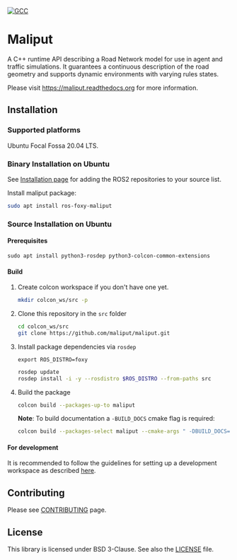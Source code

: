 
[![GCC](https://github.com/maliput/maliput/actions/workflows/build.yml/badge.svg)](https://github.com/maliput/maliput/actions/workflows/build.yml)

# Maliput

A C++ runtime API describing a Road Network model for use in agent and traffic simulations. It guarantees a continuous description of the road geometry and supports dynamic environments with varying rules states.

Please visit https://maliput.readthedocs.org for more information.

## Installation

### Supported platforms

Ubuntu Focal Fossa 20.04 LTS.

### Binary Installation on Ubuntu

See [Installation page](https://maliput.readthedocs.io/en/latest/installation.html#binary-installation-on-ubuntu) for adding the ROS2 repositories to your source list.

Install maliput package:
```sh
sudo apt install ros-foxy-maliput
```

### Source Installation on Ubuntu

#### Prerequisites

```
sudo apt install python3-rosdep python3-colcon-common-extensions
```

#### Build

1. Create colcon workspace if you don't have one yet.
    ```sh
    mkdir colcon_ws/src -p
    ```

2. Clone this repository in the `src` folder
    ```sh
    cd colcon_ws/src
    git clone https://github.com/maliput/maliput.git
    ```

3. Install package dependencies via `rosdep`
    ```
    export ROS_DISTRO=foxy
    ```
    ```sh
    rosdep update
    rosdep install -i -y --rosdistro $ROS_DISTRO --from-paths src
    ```

4. Build the package
    ```sh
    colcon build --packages-up-to maliput
    ```

    **Note**: To build documentation a `-BUILD_DOCS` cmake flag is required:
    ```sh
    colcon build --packages-select maliput --cmake-args " -DBUILD_DOCS=On"
    ```

#### For development

It is recommended to follow the guidelines for setting up a development workspace as described [here](https://maliput.readthedocs.io/en/latest/developer_setup.html).

## Contributing

Please see [CONTRIBUTING](https://maliput.readthedocs.io/en/latest/contributing.html) page.

## License

This library is licensed under BSD 3-Clause. See also the [LICENSE](https://github.com/maliput/maliput/blob/main/LICENSE) file.
